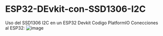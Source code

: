 # ESP32-DEvkit-con-SSD1306-I2C
Uso del SSD1306 I2C en un ESP32 Devkit Codigo PlatformIO
Conecciones al ESP32:
![image](https://github.com/user-attachments/assets/7d70e252-c195-4d60-b936-1be4ad336403)


